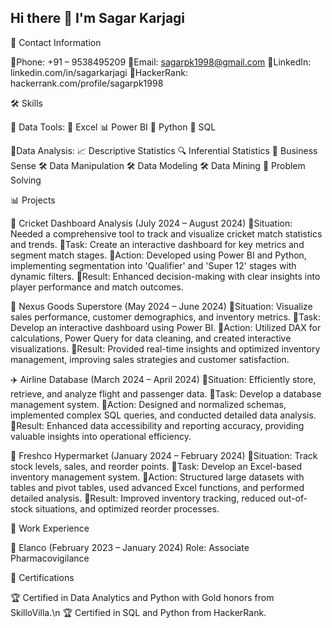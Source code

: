 ## Hi there 👋 I'm Sagar Karjagi

📧 Contact Information

🔹Phone: +91 – 9538495209
🔹Email: sagarpk1998@gmail.com
🔹LinkedIn: linkedin.com/in/sagarkarjagi
🔹HackerRank: hackerrank.com/profile/sagarpk1998

🛠️ Skills

🔹 Data Tools:
🧮 Excel
📊 Power BI
🐍 Python
💾 SQL

🔹Data Analysis:
📈 Descriptive Statistics
🔍 Inferential Statistics
🧠 Business Sense
🛠️ Data Manipulation
🛠️ Data Modeling
🛠️ Data Mining
🧠 Problem Solving

📊 Projects

🏏 Cricket Dashboard Analysis (July 2024 – August 2024)
🔹Situation: Needed a comprehensive tool to track and visualize cricket match statistics and trends.
🔹Task: Create an interactive dashboard for key metrics and segment match stages.
🔹Action: Developed using Power BI and Python, implementing segmentation into 'Qualifier' and 'Super 12' stages with dynamic filters.
🔹Result: Enhanced decision-making with clear insights into player performance and match outcomes.

🛒 Nexus Goods Superstore (May 2024 – June 2024)
🔹Situation: Visualize sales performance, customer demographics, and inventory metrics.
🔹Task: Develop an interactive dashboard using Power BI.
🔹Action: Utilized DAX for calculations, Power Query for data cleaning, and created interactive visualizations.
🔹Result: Provided real-time insights and optimized inventory management, improving sales strategies and customer satisfaction.

✈️ Airline Database (March 2024 – April 2024)
🔹Situation: Efficiently store, retrieve, and analyze flight and passenger data.
🔹Task: Develop a database management system.
🔹Action: Designed and normalized schemas, implemented complex SQL queries, and conducted detailed data analysis.
🔹Result: Enhanced data accessibility and reporting accuracy, providing valuable insights into operational efficiency.

🏬 Freshco Hypermarket (January 2024 – February 2024)
🔹Situation: Track stock levels, sales, and reorder points.
🔹Task: Develop an Excel-based inventory management system.
🔹Action: Structured large datasets with tables and pivot tables, used advanced Excel functions, and performed detailed analysis.
🔹Result: Improved inventory tracking, reduced out-of-stock situations, and optimized reorder processes.

💼 Work Experience

💊 Elanco (February 2023 – January 2024)
Role: Associate Pharmacovigilance

📜 Certifications

🏆 Certified in Data Analytics and Python with Gold honors from SkilloVilla.\n
🏆 Certified in SQL and Python from HackerRank.

